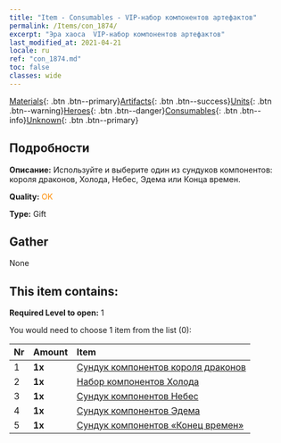 ```yaml
---
title: "Item - Consumables - VIP-набор компонентов артефактов"
permalink: /Items/con_1874/
excerpt: "Эра хаоса  VIP-набор компонентов артефактов"
last_modified_at: 2021-04-21
locale: ru
ref: "con_1874.md"
toc: false
classes: wide
---
```

 [Materials](/ru/Items/){: .btn .btn--primary}[Artifacts](/ru/Items/Artifacts/){: .btn .btn--success}[Units](/ru/Items/Units/){: .btn .btn--warning}[Heroes](/ru/Items/Heroes/){: .btn .btn--danger}[Consumables](/ru/Items/Consumables/){: .btn .btn--info}[Unknown](/ru/Items/Unknown/){: .btn .btn--primary}

## Подробности
 **Описание:** Используйте и выберите один из сундуков компонентов: короля драконов, Холода, Небес, Эдема или Конца времен.

 **Quality:** <span style="color: #FF8C00">OK</span>

 **Type:** Gift

## Gather

  None

## This item contains:

 **Required Level to open:** 1

 You would need to choose 1 item from the list (0):

  | Nr | Amount |     Item    |
  |:---|:-------|:------------|
  | 1 |  **1x** | [Сундук компонентов короля драконов](/ru/Items/con_1348/) |  | 
  | 2 |  **1x** | [Набор компонентов Холода](/ru/Items/con_1352/) |  | 
  | 3 |  **1x** | [Сундук компонентов Небес](/ru/Items/con_1354/) |  | 
  | 4 |  **1x** | [Сундук компонентов Эдема](/ru/Items/con_1864/) |  | 
  | 5 |  **1x** | [Сундук компонентов «Конец времен»](/ru/Items/con_1360/) |  | 
